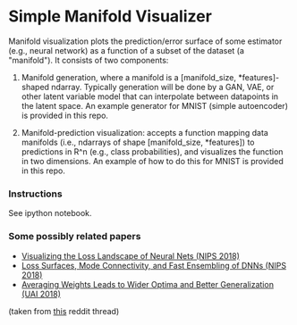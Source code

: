 # Simple Manifold Visualizer

Manifold visualization plots the prediction/error surface of some estimator (e.g., neural network) as a function of a subset of the dataset (a "manifold"). It consists of two components:

1) Manifold generation, where a manifold is a [manifold_size, *features]-shaped ndarray. Typically generation will be done by a GAN, VAE, or other latent variable model that can interpolate between datapoints in the latent space. An example generator for MNIST (simple autoencoder) is provided in this repo. 

2) Manifold-prediction visualization: accepts a function mapping data manifolds (i.e., ndarrays of shape [manifold_size, *features]) to predictions in R^n (e.g., class probabilities), and visualizes the function in two dimensions. An example of how to do this for MNIST is provided in this repo.

### Instructions

See ipython notebook.

### Some possibly related papers

- [Visualizing the Loss Landscape of Neural Nets (NIPS 2018)](https://arxiv.org/abs/1712.09913)
- [Loss Surfaces, Mode Connectivity, and Fast Ensembling of DNNs (NIPS 2018)](https://arxiv.org/abs/1802.10026)
- [Averaging Weights Leads to Wider Optima and Better Generalization (UAI 2018)](https://arxiv.org/abs/1803.05407)

(taken from [this](https://www.reddit.com/r/MachineLearning/comments/9u519m/d_visualizing_and_analyzing_error_landscapes/) reddit thread)